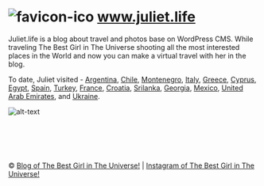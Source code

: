 ![favicon-ico] www.juliet.life
=======

Juliet.life is a blog about travel and photos base on WordPress CMS. While traveling The Best Girl in The Universe shooting all the most interested places in the World and now you can make a virtual travel with her in the blog.

To date, Juliet visited -
[Argentina](http://juliet.life/argentina/),
[Chile](http://juliet.life/chile/),
[Montenegro](http://juliet.life/montenegro/),
[Italy](http://juliet.life/italy/), 
[Greece](http://juliet.life/greece/), 
[Cyprus](http://juliet.life/cyprus/), 
[Egypt](http://juliet.life/egypt/), 
[Spain](http://juliet.life/spain/), 
[Turkey](http://juliet.life/turkey/), 
[France](http://juliet.life/france/), 
[Croatia](http://juliet.life/croatia/), 
[Srilanka](http://juliet.life/sri-lanka/), 
[Georgia](http://juliet.life/georgia/), 
[Mexico](http://juliet.life/mexico/), 
[United Arab Emirates](http://juliet.life/uae/), and 
[Ukraine](http://juliet.life/ukraine/).

![alt-text][screenshot-png]

&nbsp;
============
&copy; [Blog of The Best Girl in The Universe!](http://www.juliet.life/) | [Instagram of The Best Girl in The Universe!](https://instagram.com/_www.juliet.life_/)


[favicon-ico]: https://raw.github.com/metlinskyi/www.juliet.life/master/favicon.ico
[screenshot-png]: https://raw.github.com/metlinskyi/www.juliet.life/master/screenshot.png "The WordPress blog about travel and photos"